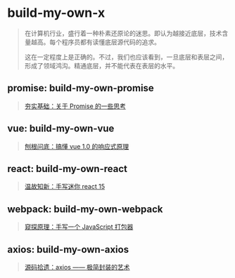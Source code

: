 # build-my-own-x

> 在计算机行业，盛行着一种朴素还原论的迷思。即认为越接近底层，技术含量越高。每个程序员都有读懂底层源代码的追求。
>
> 这在一定程度上是正确的。不过，我们也应该看到，一旦底层和表层之间，形成了领域鸿沟。精通底层，并不能代表在表层的水平。

## promise: build-my-own-promise

> [夯实基础：关于 Promise 的一些思考](./build-my-own-promise/README.md)

## vue: build-my-own-vue

> [刨根问底：搞懂 vue 1.0 的响应式原理](./build-my-own-vue/README.md)

## react: build-my-own-react

> [温故知新：手写迷你 react 15](./build-my-own-react/README.md)

## webpack: build-my-own-webpack

> [窥探原理：手写一个 JavaScript 打包器](./build-my-own-webpack/README.md)

## axios: build-my-own-axios

> [源码拾遗：axios —— 极简封装的艺术](./build-my-own-axios/README.md)
